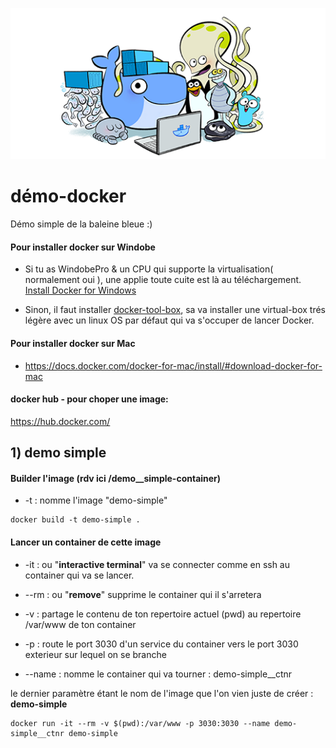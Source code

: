 ![alt text](img/docker-is-your-firend.png)


# démo-docker  

Démo simple de la baleine bleue :)  


#### Pour installer docker sur Windobe  

 - Si tu as WindobePro & un CPU qui supporte la virtualisation( normalement oui ), une applie toute cuite est là au téléchargement.  
 [Install Docker for Windows](https://docs.docker.com/docker-for-windows/install/)  
 
 - Sinon, il faut installer [docker-tool-box](https://docs.docker.com/toolbox/toolbox_install_windows/#step-2-install-docker-toolbox), sa va installer une virtual-box trés légère avec un linux OS par défaut qui va s'occuper de lancer Docker.
   

#### Pour installer docker sur Mac

- https://docs.docker.com/docker-for-mac/install/#download-docker-for-mac
   

#### docker hub - pour choper une image:  
https://hub.docker.com/

## 1) demo simple

#### Builder l'image (rdv ici /demo__simple-container)

- -t : nomme l'image "demo-simple"  

```
docker build -t demo-simple .
```  

#### Lancer un container de cette image  

- -it : ou "**interactive terminal**" va se connecter comme en ssh au container qui va se lancer.  
  
- --rm : ou "**remove**" supprime le container qui il s'arretera  
  

- -v : partage le contenu de ton repertoire actuel (pwd) au repertoire /var/www de ton container

- -p : route le port 3030 d'un service du container vers le port 3030 exterieur sur lequel on se branche

- --name : nomme le container qui va tourner : demo-simple__ctnr  

le dernier paramètre étant le nom de l'image que l'on vien juste de créer : **demo-simple**

```
docker run -it --rm -v $(pwd):/var/www -p 3030:3030 --name demo-simple__ctnr demo-simple
```

